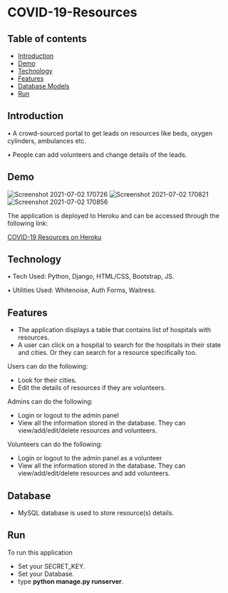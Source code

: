 # COVID-19-Resources

## Table of contents

- [Introduction](#introduction)
- [Demo](#demo)
- [Technology](#technology)
- [Features](#features)
- [Database Models](#database)
- [Run](#run)

## Introduction

• A crowd-sourced portal to get leads on resources like beds, oxygen 
cylinders, ambulances etc.

• People can add volunteers and change 
details of the leads.

## Demo

![Screenshot 2021-07-02 170726](https://user-images.githubusercontent.com/56071565/124269307-597e8180-db58-11eb-8126-8a8c64d31765.png)
![Screenshot 2021-07-02 170821](https://user-images.githubusercontent.com/56071565/124269323-5d120880-db58-11eb-989e-72c129cd00fc.png)
![Screenshot 2021-07-02 170856](https://user-images.githubusercontent.com/56071565/124269332-600cf900-db58-11eb-8de7-0e32b181feb4.png)

The application is deployed to Heroku and can be accessed through the following link:

[COVID-19 Resources on Heroku](https://covidresourcesdj.herokuapp.com/)

## Technology

• Tech Used: Python, Django, HTML/CSS, Bootstrap, JS.

• Utilities Used: Whitenoise, Auth Forms, Waitress.


## Features

- The application displays a table that contains list of hospitals with resources.
- A user can click on a hospital to search for the hospitals in their state and cities. Or they can search for a resource specifically too.

Users can do the following:

- Look for their cities.
- Edit the details of resources if they are volunteers.

Admins can do the following:

- Login or logout to the admin panel
- View all the information stored in the database. They can view/add/edit/delete resources and volunteers.

Volunteers can do the following:

- Login or logout to the admin panel as a volunteer
- View all the information stored in the database. They can view/add/edit/delete resources and add volunteers.


## Database

 - MySQL database is used to store resource(s) details.

## Run

To run this application
- Set your SECRET_KEY.
- Set your Database.
- type <b>python manage.py runserver</b>.
